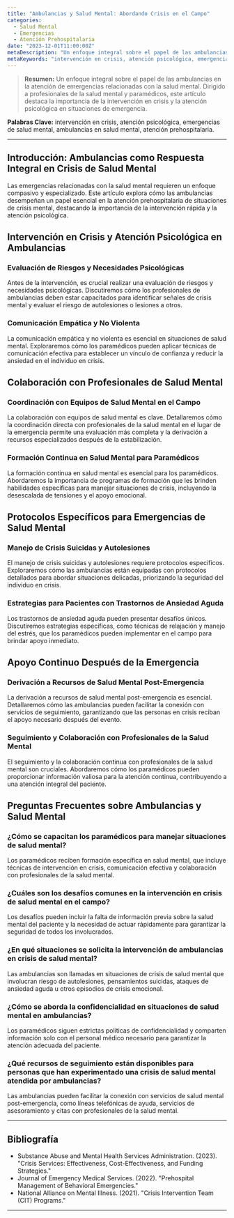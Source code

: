 ```yaml
---
title: "Ambulancias y Salud Mental: Abordando Crisis en el Campo"
categories:
  - Salud Mental
  - Emergencias
  - Atención Prehospitalaria
date: "2023-12-01T11:00:00Z"
metaDescription: "Un enfoque integral sobre el papel de las ambulancias en la atención de emergencias relacionadas con la salud mental. Dirigido a profesionales de la salud mental y paramédicos, este artículo destaca la importancia de la intervención en crisis y la atención psicológica en situaciones de emergencia."
metaKeywords: "intervención en crisis, atención psicológica, emergencias de salud mental, ambulancias en salud mental, atención prehospitalaria"
---
```


> **Resumen:** Un enfoque integral sobre el papel de las ambulancias en la atención de emergencias relacionadas con la salud mental. Dirigido a profesionales de la salud mental y paramédicos, este artículo destaca la importancia de la intervención en crisis y la atención psicológica en situaciones de emergencia.

**Palabras Clave:** intervención en crisis, atención psicológica, emergencias de salud mental, ambulancias en salud mental, atención prehospitalaria.

---

## Introducción: Ambulancias como Respuesta Integral en Crisis de Salud Mental

Las emergencias relacionadas con la salud mental requieren un enfoque compasivo y especializado. Este artículo explora cómo las ambulancias desempeñan un papel esencial en la atención prehospitalaria de situaciones de crisis mental, destacando la importancia de la intervención rápida y la atención psicológica.

## Intervención en Crisis y Atención Psicológica en Ambulancias

### Evaluación de Riesgos y Necesidades Psicológicas

Antes de la intervención, es crucial realizar una evaluación de riesgos y necesidades psicológicas. Discutiremos cómo los profesionales de ambulancias deben estar capacitados para identificar señales de crisis mental y evaluar el riesgo de autolesiones o lesiones a otros.

### Comunicación Empática y No Violenta

La comunicación empática y no violenta es esencial en situaciones de salud mental. Exploraremos cómo los paramédicos pueden aplicar técnicas de comunicación efectiva para establecer un vínculo de confianza y reducir la ansiedad en el individuo en crisis.

## Colaboración con Profesionales de Salud Mental

### Coordinación con Equipos de Salud Mental en el Campo

La colaboración con equipos de salud mental es clave. Detallaremos cómo la coordinación directa con profesionales de la salud mental en el lugar de la emergencia permite una evaluación más completa y la derivación a recursos especializados después de la estabilización.

### Formación Continua en Salud Mental para Paramédicos

La formación continua en salud mental es esencial para los paramédicos. Abordaremos la importancia de programas de formación que les brinden habilidades específicas para manejar situaciones de crisis, incluyendo la desescalada de tensiones y el apoyo emocional.

## Protocolos Específicos para Emergencias de Salud Mental

### Manejo de Crisis Suicidas y Autolesiones

El manejo de crisis suicidas y autolesiones requiere protocolos específicos. Exploraremos cómo las ambulancias están equipadas con protocolos detallados para abordar situaciones delicadas, priorizando la seguridad del individuo en crisis.

### Estrategias para Pacientes con Trastornos de Ansiedad Aguda

Los trastornos de ansiedad aguda pueden presentar desafíos únicos. Discutiremos estrategias específicas, como técnicas de relajación y manejo del estrés, que los paramédicos pueden implementar en el campo para brindar apoyo inmediato.

## Apoyo Continuo Después de la Emergencia

### Derivación a Recursos de Salud Mental Post-Emergencia

La derivación a recursos de salud mental post-emergencia es esencial. Detallaremos cómo las ambulancias pueden facilitar la conexión con servicios de seguimiento, garantizando que las personas en crisis reciban el apoyo necesario después del evento.

### Seguimiento y Colaboración con Profesionales de la Salud Mental

El seguimiento y la colaboración continua con profesionales de la salud mental son cruciales. Abordaremos cómo los paramédicos pueden proporcionar información valiosa para la atención continua, contribuyendo a una atención integral del paciente.

## Preguntas Frecuentes sobre Ambulancias y Salud Mental

### ¿Cómo se capacitan los paramédicos para manejar situaciones de salud mental?
Los paramédicos reciben formación específica en salud mental, que incluye técnicas de intervención en crisis, comunicación efectiva y colaboración con profesionales de la salud mental.

### ¿Cuáles son los desafíos comunes en la intervención en crisis de salud mental en el campo?
Los desafíos pueden incluir la falta de información previa sobre la salud mental del paciente y la necesidad de actuar rápidamente para garantizar la seguridad de todos los involucrados.

### ¿En qué situaciones se solicita la intervención de ambulancias en crisis de salud mental?
Las ambulancias son llamadas en situaciones de crisis de salud mental que involucran riesgo de autolesiones, pensamientos suicidas, ataques de ansiedad aguda u otros episodios de crisis emocional.

### ¿Cómo se aborda la confidencialidad en situaciones de salud mental en ambulancias?
Los paramédicos siguen estrictas políticas de confidencialidad y comparten información solo con el personal médico necesario para garantizar la atención adecuada del paciente.

### ¿Qué recursos de seguimiento están disponibles para personas que han experimentado una crisis de salud mental atendida por ambulancias?
Las ambulancias pueden facilitar la conexión con servicios de salud mental post-emergencia, como líneas telefónicas de ayuda, servicios de asesoramiento y citas con profesionales de la salud mental.

---

## Bibliografía

- Substance Abuse and Mental Health Services Administration. (2023). "Crisis Services: Effectiveness, Cost-Effectiveness, and Funding Strategies."
- Journal of Emergency Medical Services. (2022). "Prehospital Management of Behavioral Emergencies."
- National Alliance on Mental Illness. (2021). "Crisis Intervention Team (CIT) Programs."

---

